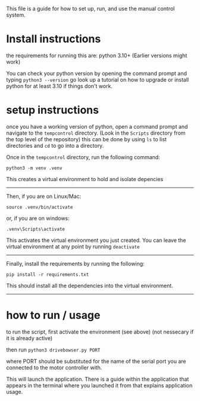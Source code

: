 This file is a guide for how to set up, run, and use the manual control system.

# Install instructions

the requirements for running this are:
python 3.10+ (Earlier versions might work)

You can check your python version by opening the command prompt and typing `python3 --version`
go look up a tutorial on how to upgrade or install python for at least 3.10 if things don't work.


# setup instructions

once you have a working version of python, open a command prompt and navigate to the `tempcontrol` directory.
(Look in the `Scripts` directory from the top level of the repository)
this can be done by using `ls` to list directories and `cd` to go into a directory. 

Once in the `tempcontrol` directory, run the following command:

`python3 -m venv .venv` 

This creates a virtual environment to hold and isolate depencies

---

Then, if you are on Linux/Mac:

`source .venv/bin/activate`

or, if you are on windows:

`.venv\Scripts\activate`

This activates the virtual environment you just created.
You can leave the virtual environment at any point by running
`deactivate`

---

Finally, install the requirements by running the following:

`pip install -r requirements.txt`

This should install all the dependencies into the virtual environment.

---

# how to run / usage

to run the script, first activate the environment (see above) (not nessecary if it is already active)

then run `python3 drivebowser.py PORT`

where PORT should be substituted for the name of the serial port you are connected to the motor controller with.

This will launch the application. There is a guide within the application that appears in the terminal where you launched it from that explains application usage.



